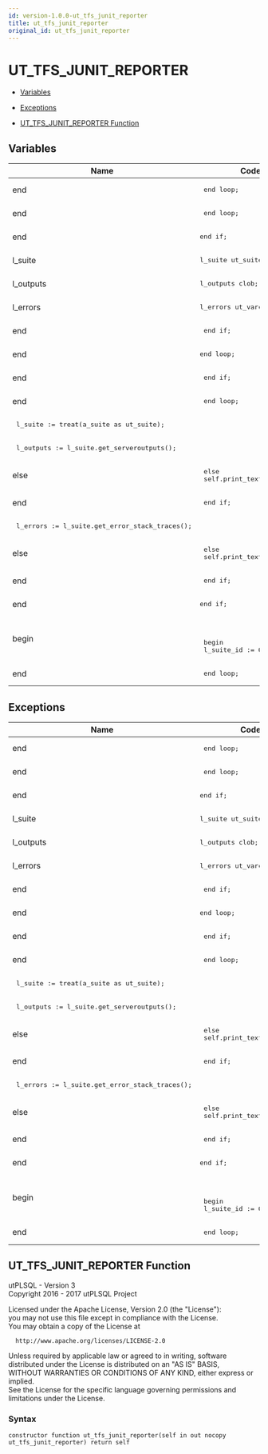 ```yaml
---
id: version-1.0.0-ut_tfs_junit_reporter
title: ut_tfs_junit_reporter
original_id: ut_tfs_junit_reporter
---
```


# UT_TFS_JUNIT_REPORTER




- [Variables](#variables)

- [Exceptions](#exceptions)

- [UT_TFS_JUNIT_REPORTER Function](#ut_tfs_junit_reporter)



## Variables<a name="variables"></a>

Name | Code | Description
--- | --- | ---
end | <pre>    end loop;</pre> | 
end | <pre>  end loop;</pre> | 
end | <pre>end if;</pre> | 
l_suite | <pre>l_suite       ut_suite;</pre> | 
l_outputs | <pre>l_outputs     clob;</pre> | 
l_errors | <pre>l_errors      ut_varchar2_list;</pre> | 
end | <pre>  end if;</pre> | 
end | <pre>end loop;</pre> | 
end | <pre>    end if;</pre> | 
end | <pre>  end loop;</pre> | 
 | <pre>  l_suite := treat(a_suite as ut_suite);</pre> | 
 | <pre>  l_outputs := l_suite.get_serveroutputs();</pre> | 
else | <pre>  else <br />    self.print_text('<system-out/>');</pre> | 
end | <pre>  end if;</pre> | 
 | <pre>  l_errors := l_suite.get_error_stack_traces();</pre> | 
else | <pre>  else<br />    self.print_text('<system-err/>');</pre> | 
end | <pre>  end if;</pre> | 
end | <pre>end if;</pre> | 
begin | <pre> <br /><br />  begin<br />    l_suite_id := 0;</pre> | 
end | <pre>    end loop;</pre> | 



## Exceptions<a name="exceptions"></a>

Name | Code | Description
--- | --- | ---
end | <pre>    end loop;</pre> | 
end | <pre>  end loop;</pre> | 
end | <pre>end if;</pre> | 
l_suite | <pre>l_suite       ut_suite;</pre> | 
l_outputs | <pre>l_outputs     clob;</pre> | 
l_errors | <pre>l_errors      ut_varchar2_list;</pre> | 
end | <pre>  end if;</pre> | 
end | <pre>end loop;</pre> | 
end | <pre>    end if;</pre> | 
end | <pre>  end loop;</pre> | 
 | <pre>  l_suite := treat(a_suite as ut_suite);</pre> | 
 | <pre>  l_outputs := l_suite.get_serveroutputs();</pre> | 
else | <pre>  else <br />    self.print_text('<system-out/>');</pre> | 
end | <pre>  end if;</pre> | 
 | <pre>  l_errors := l_suite.get_error_stack_traces();</pre> | 
else | <pre>  else<br />    self.print_text('<system-err/>');</pre> | 
end | <pre>  end if;</pre> | 
end | <pre>end if;</pre> | 
begin | <pre> <br /><br />  begin<br />    l_suite_id := 0;</pre> | 
end | <pre>    end loop;</pre> | 




 
## UT_TFS_JUNIT_REPORTER Function<a name="ut_tfs_junit_reporter"></a>


<p>
<p>utPLSQL - Version 3<br />  Copyright 2016 - 2017 utPLSQL Project</p><p>  Licensed under the Apache License, Version 2.0 (the &quot;License&quot;):<br />  you may not use this file except in compliance with the License.<br />  You may obtain a copy of the License at</p><pre><code>  http://www.apache.org/licenses/LICENSE-2.0</code></pre><p>  Unless required by applicable law or agreed to in writing, software<br />  distributed under the License is distributed on an &quot;AS IS&quot; BASIS,<br />  WITHOUT WARRANTIES OR CONDITIONS OF ANY KIND, either express or implied.<br />  See the License for the specific language governing permissions and<br />  limitations under the License.</p>
</p>

### Syntax
```plsql
constructor function ut_tfs_junit_reporter(self in out nocopy ut_tfs_junit_reporter) return self
```

 





 

